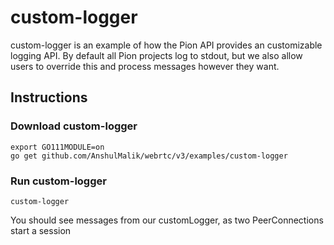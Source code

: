 # custom-logger
custom-logger is an example of how the Pion API provides an customizable
logging API. By default all Pion projects log to stdout, but we also allow
users to override this and process messages however they want.

## Instructions
### Download custom-logger
```
export GO111MODULE=on
go get github.com/AnshulMalik/webrtc/v3/examples/custom-logger
```

### Run custom-logger
`custom-logger`


You should see messages from our customLogger, as two PeerConnections start a session
